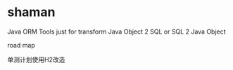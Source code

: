 # shaman
Java ORM Tools
just for transform Java Object 2 SQL or SQL 2 Java Object

road map

单测计划使用H2改造